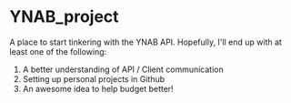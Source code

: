 # YNAB_project

A place to start tinkering with the YNAB API.  Hopefully, I'll end up with at least one of the following:
1. A better understanding of API / Client communication
1. Setting up personal projects in Github
1. An awesome idea to help budget better!